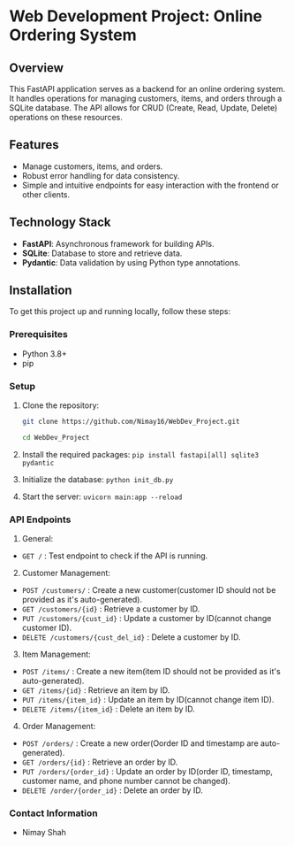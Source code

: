 # Web Development Project: Online Ordering System

## Overview
This FastAPI application serves as a backend for an online ordering system. It handles operations for managing customers, items, and orders through a SQLite database. The API allows for CRUD (Create, Read, Update, Delete) operations on these resources.

## Features
- Manage customers, items, and orders.
- Robust error handling for data consistency.
- Simple and intuitive endpoints for easy interaction with the frontend or other clients.

## Technology Stack
- **FastAPI**: Asynchronous framework for building APIs.
- **SQLite**: Database to store and retrieve data.
- **Pydantic**: Data validation by using Python type annotations.

## Installation

To get this project up and running locally, follow these steps:

### Prerequisites
- Python 3.8+
- pip

### Setup
1. Clone the repository:
   ```bash
   git clone https://github.com/Nimay16/WebDev_Project.git
   
   cd WebDev_Project

2. Install the required packages:
    `pip install fastapi[all] sqlite3 pydantic`

3. Initialize the database:
    ```python init_db.py```

4. Start the server:
    ```uvicorn main:app --reload```

### API Endpoints
1. General:
- `GET /` : Test endpoint to check if the API is running.

2. Customer Management:
- `POST /customers/` : Create a new customer(customer ID should not be provided as it's auto-generated).
- `GET /customers/{id}` : Retrieve a customer by ID.
- `PUT /customers/{cust_id}` : Update a customer by ID(cannot change customer ID).
- `DELETE /customers/{cust_del_id}` : Delete a customer by ID.

3. Item Management:
- `POST /items/` : Create a new item(item ID should not be provided as it's auto-generated).
- `GET /items/{id}` : Retrieve an item by ID.
- `PUT /items/{item_id}` : Update an item by ID(cannot change item ID).
- `DELETE /items/{item_id}` : Delete an item by ID.

4. Order Management:
- `POST /orders/` : Create a new order(Oorder ID and timestamp are auto-generated).
- `GET /orders/{id}` : Retrieve an order by ID.
- `PUT /orders/{order_id}` : Update an order by ID(order ID, timestamp, customer name, and phone number cannot be changed).
- `DELETE /order/{order_id}` : Delete an order by ID.

### Contact Information
- Nimay Shah